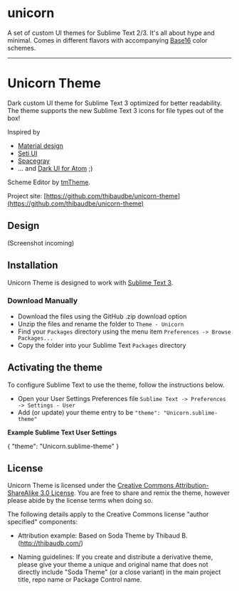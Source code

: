 # unicorn

A set of custom UI themes for Sublime Text 2/3. It's all about hype and minimal. Comes in different flavors with accompanying [Base16](https://github.com/chriskempson/base16) color schemes.

***

# Unicorn Theme

Dark custom UI theme for Sublime Text 3 optimized for better readability.
The theme supports the new Sublime Text 3 icons for file types out of the box!

Inspired by 
* [Material design](https://packagecontrol.io/packages/Material%20Color%20Scheme) 
* [Seti UI](https://packagecontrol.io/packages/Seti_UI) 
* [Spacegray](https://packagecontrol.io/packages/Theme%20-%20Spacegray) 
* ... and [Dark UI for Atom](https://github.com/atom/one-dark-ui) ;)

Scheme Editor by [tmTheme](http://tmtheme-editor.herokuapp.com/).

Project site: [https://github.com/thibaudbe/unicorn-theme](https://github.com/thibaudbe/unicorn-theme)

## Design

(Screenshot incoming)

## Installation

Unicorn Theme is designed to work with [Sublime Text 3](http://www.sublimetext.com/3dev).

### Download Manually

* Download the files using the GitHub .zip download option
* Unzip the files and rename the folder to `Theme - Unicorn`
* Find your `Packages` directory using the menu item  `Preferences -> Browse Packages...`
* Copy the folder into your Sublime Text `Packages` directory

## Activating the theme

To configure Sublime Text to use the theme, follow the instructions below.

* Open your User Settings Preferences file `Sublime Text -> Preferences -> Settings - User`
* Add (or update) your theme entry to be `"theme": "Unicorn.sublime-theme"`

**Example Sublime Text User Settings**

  {
    "theme": "Unicorn.sublime-theme"
  }

## License

Unicorn Theme is licensed under the [Creative Commons Attribution-ShareAlike 3.0 License](http://creativecommons.org/licenses/by-sa/3.0/). You are free to share and remix the theme, however please abide by the license terms when doing so.

The following details apply to the Creative Commons license "author specified" components:

* Attribution example: Based on Soda Theme by Thibaud B. (http://thibaudb.com/)

* Naming guidelines: If you create and distribute a derivative theme, please give your theme a unique and original name that does not directly include "Soda Theme" (or a close variant) in the main project title, repo name or Package Control name.
